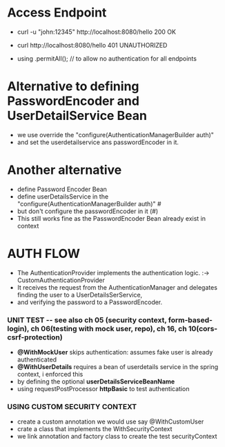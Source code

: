 # Access Endpoint
- curl -u "john:12345" http://localhost:8080/hello    200 OK
- curl  http://localhost:8080/hello                   401 UNAUTHORIZED

- using
       .permitAll(); // to allow no authentication for all endpoints


# Alternative to defining PasswordEncoder and UserDetailService Bean
- we use override the "configure(AuthenticationManagerBuilder auth)"
- and set the userdetailservice ans passwordEncoder in it.

# Another alternative
- define Password Encoder Bean
- define userDetailsService in the  "configure(AuthenticationManagerBuilder auth)" #
- but don't configure the passwordEncoder in it (#)
- This still works fine as the PasswordEncoder Bean already exist in context



# AUTH FLOW
- The AuthenticationProvider implements the authentication logic. :-> CustomAuthenticationProvider
- It receives the request from the AuthenticationManager and delegates finding the user to a UserDetailsSerService, 
- and verifying the password to a PasswordEncoder.

### UNIT TEST -- see also ch 05 (security context, form-based-login), ch 06(testing with mock user, repo),  ch 16, ch 10(cors-csrf-protection)
- **@WithMockUser**  skips authentication: assumes fake user is already authenticated
- **@WithUserDetails** requires a bean of userdetails service in the spring context, i enforced this 
- by defining the optional **userDetailsServiceBeanName**
- using requestPostProcessor **httpBasic** to test authentication

### USING CUSTOM SECURITY CONTEXT
- create a custom annotation we would use say @WithCustomUser
- crate a class that implements the WithSecurityContext<WithCustomUser>
- we link annotation and factory class to create the test securityContext